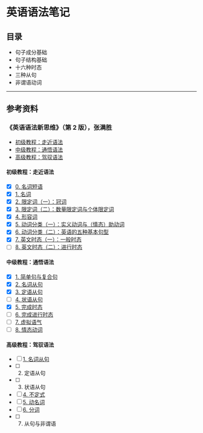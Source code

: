 # 英语语法笔记

## 目录

- 句子成分基础
- 句子结构基础
- 十六种时态
- 三种从句
- 非谓语动词

---

## 参考资料

### 《英语语法新思维》（第 2 版），张满胜

- [初级教程：走近语法](https://book.douban.com/subject/30701505/)
- [中级教程：通悟语法](https://book.douban.com/subject/30571037/)
- [高级教程：驾驭语法](https://book.douban.com/subject/30778541/)

#### 初级教程：走近语法

- [x] [0. 名词短语](1_0_noun_phrase.md)
- [x] [1. 名词](1_1_noun.md)
- [x] [2. 限定词（一）：冠词](1_2_determiner_article.md)
- [x] [3. 限定词（二）：数量限定词与个体限定词](1_3_determiner_quantifying_and_individual.md)
- [x] [4. 形容词](1_4_adjective.md)
- [x] [5. 动词分类（一）：实义动词与（情态）助动词](1_5_content_verbs_and_modal_auxiliary_verbs.md)
- [x] [6. 动词分类（二）：英语的五种基本句型](1_6_five_basic_sentence_patterns.md)
- [x] [7. 英文时态（一）：一般时态](1_7_simple_tense.md)
- [ ] [8. 英文时态（二）：进行时态](1_8_continuous_tense.md)

#### 中级教程：通悟语法

- [x] [1. 简单句与复合句](2_1_simple_and_complex_sentences.md)
- [x] [2. 名词从句](nominal_clause.md)
- [x] [3. 定语从句](2_3_attributive_clauses.md)
- [ ] [4. 状语从句](2_4_adverbial_clauses.md)
- [x] [5. 完成时态](2_5_perfect_tense.md)
- [ ] [6. 完成进行时态](2_6_perfect_continuous_tense.md)
- [ ] [7. 虚拟语气](subjunctive_mood.md)
- [ ] [8. 情态动词](2_8_modal_auxiliary_verbs.md)

#### 高级教程：驾驭语法

- [ ] [1. 名词从句](3_1_nominal_clauses.md)
- [ ] 2. 定语从句
- [ ] 3. 状语从句
- [ ] [4. 不定式](3_4_infinitive.md)
- [ ] [5. 动名词](3_5_gerund.md)
- [ ] [6. 分词](3_6_participles.md)
- [ ] 7. 从句与非谓语
